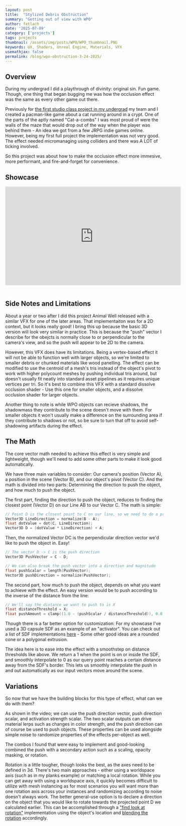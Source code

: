 ```yaml
---
layout: post
title:  "Stylized Debris Obstruction"
summary: "Getting out of view with WPO"
author: fetlach
date: '2025-07-09'
category: ['projects']
tags: projects
thumbnail: /assets/img/posts/WPO/WPO_thumbnail.PNG
keywords: UX, Shaders, Unreal Engine, Materials, VFX
usemathjax: false
permalink: /blog/wpo-obstruction-3-24-2025/
---
```


<h2>Overview</h2>

During my undergrad I did a playthrough of divinity: original sin. Fun game.
Though, one thing that began bugging me was how the occlusion effect was the same as every other game out there.

Previously for [the first studio class project in my undergrad](https://drive.google.com/file/d/13wvs8f6vClH0KVTyFoU5-MoB6th2asxc/view?usp=sharing) my team and I created a pacman-like game about a cat running around in a crypt.
One of the parts of the aptly named "Cat-a-combs" I was most proud of were the walls of the maze that would drop out of the way when the player was behind them - An idea we got from a few JRPG indie games online.
However, being my first full project the implementation was not very good. The effect needed micromanaging using colliders and there was A LOT of ticking involved.

So this project was about how to make the occlusion effect more immesive, more performant, and fire-and-forget for convenience.

<h2>Showcase</h2>

<center><iframe width="560" height="315" src="https://www.youtube.com/embed/js4t32yRIOs?si=0htqylErrRq1ltxG" title="YouTube video player" frameborder="0" allow="accelerometer; autoplay; clipboard-write; encrypted-media; gyroscope; picture-in-picture; web-share" referrerpolicy="strict-origin-when-cross-origin" allowfullscreen></iframe></center><br>

<h2>Side Notes and Limitations</h2>

About a year or two after I did this project Animal Well released with a similar VFX for one of the later areas. 
That implementaiton was for a 2D context, but it looks really good! 
I bring this up because the basic 3D version will look very similar in practice. This is because the "push" vector I describe for the obejcts is normally close to or perpendicular to the camera's view, and so the push will appear to be 2D to the camera.

However, this VFX does have its limitations. Being a vertex-based effect it will not be able to function well with larger objects, so we're limited to smaller debris or chunked materials like wood panelling. 
The effect can be modified to use the centroid of a mesh's tris instead of the object's pivot to work with higher polycount meshes by pushing individual tris around, but doesn't usually fit neatly into standard asset pipelines as it requires unique vertices per tri.
So it's best to combine this VFX with a standard dissolve occlusion shader - Use this one for smaller objects, and a dissolve occlusion shader for larger objects.

Another thing to note is while WPO objects can recieve shadows, the shadowmass they contribute to the scene doesn't move with them. For smaller objects it won't usually make a difference on the surrounding area if they contribute to shadows or not, so be sure to turn that off to avoid self-shadowing artifacts during the effect.

<h2>The Math</h2>

The core vector math needed to achieve this effect is very simple and lightweight, though we'll need to add some other parts to make it look good automatically.

We have three main variables to consider: Our camera's position (Vector A), a position in the scene (Vector B), and our object's pivot (Vector C).
And the math is divided into two parts: Determining the direction to push the object, and how much to push the object.

The first part, finding the direction to push the object, reduces to finding the closest point (Vector D) on our Line AB to our Vector C.
The math is simple:

```c
// Point D is the closest point to C on our line, so we need to do a projection of C onto AB
Vector3D LineDirection = normalize(B - A);
float dotValue = dot(C, LineDirection);
Vector3D D = (dotValue * LineDirection) + A;
```

Then, the normalized Vector DC is the perpendicular direction vector we'd like to push the object in. Easy!

```c
// The vector D -> C is the push direction
Vector3D PushVector = C - D;

// We can also break the push vector into a direction and magnitude
float pushScalar = length(PushVector);
Vector3D pushDirection = normalize(PushVector);
```

The second part, how much to push the object, depends on what you want to achieve with the effect.
An easy version would be to push according to the inverse of the distance from the line:

```c
// We'll say the distance we want to push to is X
float distanceThreshold = X;
float pushAmount = clamp((1.0 - (pushScalar / distanceThreshold)), 0.0, 1.0);
```

Though there is a far better option for customization:
For my showcase I've used a 3D capsule SDF as an example of an "activator". You can check out a list of SDF implementations [here](https://iquilezles.org/articles/distfunctions/) - Some other good ideas are a rounded cone or a polygonal extrusion.

The idea here is to ease into the effect with a smoothstep on distance thresholds like above. We return a 1 when the point is on or inside the SDF, and smoothly interpolate to 0 as our query point reaches a certain distance away from the SDF's border. This lets us smoothly interpolate the push in and out automatically as our input vectors move around the scene.

<h2>Variations</h2>

So now that we have the building blocks for this type of effect, what can we do with them?

As shown in the video; we can use the push direction vector, push direction scalar, and activation strength scalar.
The two scalar outputs can drive material lerps such as changes in color strength, and the push direction can of course be used to push objects.
These properties can be used alongside simple noise to randomize properties of the effects per-object as well.

The combos I found that were easy to implement and good-looking combined the push with a secondary action such as a scaling, opacity masking, or rotation. 

Rotation is a little tougher, though looks the best, as the axes need to be defined in 3d. 
There's two main approaches - either using a worldspace axis (such as in my planks example) or matching a local rotation. While you can get away with using a worldspace axis, it quickly becomes difficult to utilize with mesh instancing as for most scenarios you will want more than one rotation axis across your instances and randomizing according to noise doesn't always work.
The better general-use option is to declare a direction on the object that you would like to rotate towards the projected point D we calculated earlier. This can be accomplished through a ["find look at rotation"](https://dev.epicgames.com/documentation/en-us/unreal-engine/BlueprintAPI/Math/Rotator/FindLookatRotation) implementation using the object's location and [blending the rotation](https://dev.epicgames.com/documentation/en-us/unreal-engine/BlueprintAPI/Math/Rotator/Lerp_Rotator) accordingly.